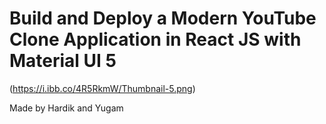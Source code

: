 # Build and Deploy a Modern YouTube Clone Application in React JS with Material UI 5

(https://i.ibb.co/4R5RkmW/Thumbnail-5.png)


Made by Hardik and Yugam
